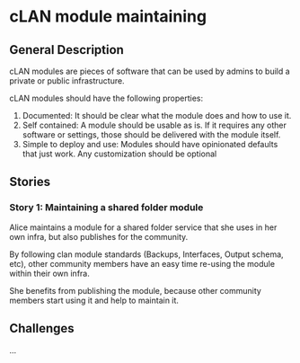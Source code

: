# cLAN module maintaining

## General Description

cLAN modules are pieces of software that can be used by admins to build a
private or public infrastructure.

cLAN modules should have the following properties:

1. Documented: It should be clear what the module does and how to use it.
1. Self contained: A module should be usable as is. If it requires any other
   software or settings, those should be delivered with the module itself.
1. Simple to deploy and use: Modules should have opinionated defaults that just
   work. Any customization should be optional

## Stories

### Story 1: Maintaining a shared folder module

Alice maintains a module for a shared folder service that she uses in her own
infra, but also publishes for the community.

By following clan module standards (Backups, Interfaces, Output schema, etc),
other community members have an easy time re-using the module within their own
infra.

She benefits from publishing the module, because other community members start
using it and help to maintain it.

## Challenges

...
